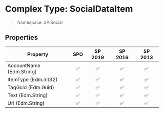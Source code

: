 # Complex Type: SocialDataItem

> Namespace: SP.Social

## Properties

Property | SPO | SP 2019 | SP 2016 | SP 2013
----------|:---:|:-------:|:-------:|:-------:
AccountName (Edm.String) | ✅ | ✅ | ✅ | ✅
ItemType (Edm.Int32) | ✅ | ✅ | ✅ | ✅
TagGuid (Edm.Guid) | ✅ | ✅ | ✅ | ✅
Text (Edm.String) | ✅ | ✅ | ✅ | ✅
Uri (Edm.String) | ✅ | ✅ | ✅ | ✅